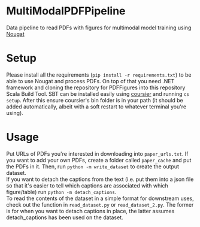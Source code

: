# MultiModalPDFPipeline
Data pipeline to read PDFs with figures for multimodal model training using [Nougat](https://huggingface.co/facebook/nougat-base)

# Setup
Please install all the requirements (`pip install -r requirements.txt`) to be able to use Nougat and process PDFs. On top of that you need .NET framework and cloning the repository for PDFFigures into this repository Scala Build Tool. SBT can be installed easily using [coursier](https://get-coursier.io/docs/cli-installation) and running `cs setup`. After this ensure coursier's bin folder is in your path (it should be added automatically, albeit with a soft restart to whatever terminal you're using). 

# Usage
Put URLs of PDFs you're interested in downloading into `paper_urls.txt`. If you want to add your own PDFs, create a folder called `paper_cache` and put the PDFs in it. Then, run `python -m write_dataset` to create the output dataset.  
If you want to detach the captions from the text (i.e. put them into a json file so that it's easier to tell which captions are associated with which figure/table) run `python -m detach_captions`.  
To read the contents of the dataset in a simple format for downstream uses, check out the function in `read_dataset.py` or `read_dataset_2.py`. The former is for when you want to detach captions in place, the latter assumes detach_captions has been used on the dataset.
